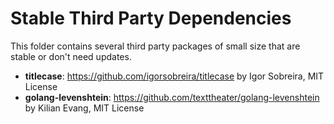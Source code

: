# Stable Third Party Dependencies

This folder contains several third party packages of small size that are stable
or don't need updates.

- **titlecase**: https://github.com/igorsobreira/titlecase by Igor Sobreira, MIT
  License
- **golang-levenshtein**: https://github.com/texttheater/golang-levenshtein by
  Kilian Evang, MIT License

